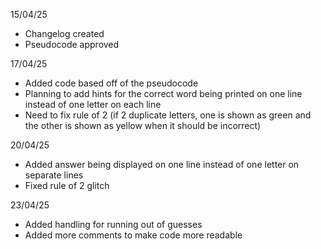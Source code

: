 15/04/25
- Changelog created
- Pseudocode approved

17/04/25
- Added code based off of the pseudocode
- Planning to add hints for the correct word being printed on one line instead of one letter on each line
- Need to fix rule of 2 (if 2 duplicate letters, one is shown as green and the other is shown as yellow when it should be incorrect)

20/04/25
- Added answer being displayed on one line instead of one letter on separate lines
- Fixed rule of 2 glitch

23/04/25
- Added handling for running out of guesses
- Added more comments to make code more readable
